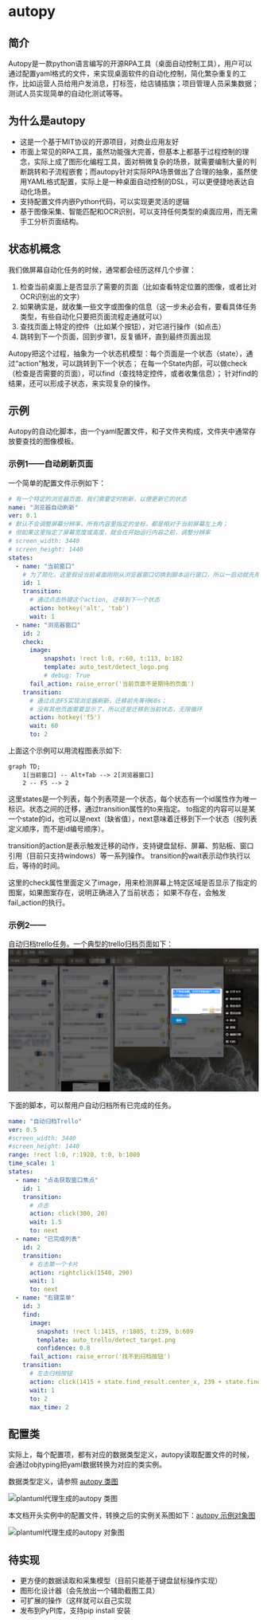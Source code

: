 # autopy
## 简介
Autopy是一款python语言编写的开源RPA工具（桌面自动控制工具），用户可以通过配置yaml格式的文件，来实现桌面软件的自动化控制，简化繁杂重复的工作，比如运营人员给用户发消息，打标签，给店铺插旗；项目管理人员采集数据；测试人员实现简单的自动化测试等等。

## 为什么是autopy
* 这是一个基于MIT协议的开源项目，对商业应用友好
* 市面上常见的RPA工具，虽然功能强大完善，但基本上都基于过程控制的理念，实际上成了图形化编程工具，面对稍微复杂的场景，就需要编制大量的判断跳转和子流程嵌套；而autopy针对实际RPA场景做出了合理的抽象，虽然使用YAML格式配置，实际上是一种桌面自动控制的DSL，可以更便捷地表达自动化场景。
* 支持配置文件内嵌Python代码，可以实现更灵活的逻辑
* 基于图像采集、智能匹配和OCR识别，可以支持任何类型的桌面应用，而无需手工分析页面结构。

## 状态机概念
我们做屏幕自动化任务的时候，通常都会经历这样几个步骤：
1. 检查当前桌面上是否显示了需要的页面（比如查看特定位置的图像，或者比对OCR识别出的文字）
2. 如果确实是，就收集一些文字或图像的信息（这一步未必会有，要看具体任务类型，有些自动化只要把页面流程走通就可以）
3. 查找页面上特定的控件（比如某个按钮），对它进行操作（如点击）
4. 跳转到下一个页面，回到步骤1，反复循环，直到最终页面出现

Autopy把这个过程，抽象为一个状态机模型：每个页面是一个状态（state），通过“action”触发，可以跳转到下一个状态；
在每一个State内部，可以做check（检查是否需要的页面），可以find（查找特定控件，或者收集信息）；
针对find的结果，还可以形成子状态，来实现复杂的操作。

## 示例
Autopy的自动化脚本，由一个yaml配置文件，和子文件夹构成，文件夹中通常存放要查找的图像模板。

### 示例1——自动刷新页面
一个简单的配置文件示例如下：
```yaml
# 有一个特定的浏览器页面，我们需要定时刷新，以便更新它的状态
name: "浏览器自动刷新"
ver: 0.1
# 默认不会调整屏幕分辨率，所有内容里指定的坐标，都是相对于当前屏幕左上角；
# 但如果这里指定了屏幕宽度或高度，就会在开始运行内容之前，调整分辨率
# screen_width: 3440   
# screen_height: 1440
states:
  - name: "当前窗口"
    # 为了简化，这里假设当前桌面刚刚从浏览器窗口切换到脚本运行窗口，所以一启动就先用alt+tab键切换回去
    id: 1
    transition:
      # 通过点击热键这个action, 迁移到下一个状态
      action: hotkey('alt', 'tab')
      wait: 1
  - name: "浏览器窗口"
    id: 2
    check:
      image:
          snapshot: !rect l:0, r:60, t:113, b:182
          template: auto_test/detect_logo.png
          # debug: True
      fail_action: raise_error('当前页面不是期待的页面')
    transition:
      # 通过点击F5实现浏览器刷新，迁移前先等待60s；
      # 没有其他页面需要显示了，所以还是迁移到当前状态，无限循环
      action: hotkey('f5')
      wait: 60
      to: 2
```
上面这个示例可以用流程图表示如下:
```mermaid
graph TD;
    1[当前窗口] -- Alt+Tab --> 2[浏览器窗口]
    2 -- F5 --> 2 
```

这里states是一个列表，每个列表项是一个状态，每个状态有一个id属性作为唯一标识。状态之间的迁移，通过transition属性的to来指定。
to指定的内容可以是某一个state的id，也可以是next（缺省值），next意味着迁移到下一个状态（按列表定义顺序，而不是id编号顺序）。

transition的action是表示触发迁移的动作，支持键盘鼠标、屏幕、剪贴板、窗口引用（目前只支持windows）等一系列操作。
transition的wait表示动作执行以后，等待的时间。

这里的check属性里面定义了image，用来检测屏幕上特定区域是否显示了指定的图案，如果图案存在，说明正确进入了当前状态；
如果不存在，会触发fail_action的执行。

### 示例2——
自动归档trello任务。一个典型的trello归档页面如下：
![trello看板归档](autopy/conf/auto_trello/trello.png)

下面的脚本，可以帮用户自动归档所有已完成的任务。

```yaml
name: "自动归档Trello"
ver: 0.5
#screen_width: 3440
#screen_height: 1440
range: !rect l:0, r:1920, t:0, b:1080
time_scale: 1
states:
  - name: "点击获取窗口焦点"
    id: 1
    transition:
      # 点击
      action: click(300, 20)
      wait: 1.5
      to: next
  - name: "已完成列表"
    id: 2
    transition:
      # 右击第一个卡片
      action: rightclick(1540, 290)
      wait: 1
      to: next
  - name: "右键菜单"
    id: 3
    find:
      image:
        snapshot: !rect l:1415, r:1805, t:239, b:609
        template: auto_trello/detect_target.png
        confidence: 0.8
      fail_action: raise_error('找不到归档按钮')
    transition:
      # 左击归档按钮
      action: click(1415 + state.find_result.center_x, 239 + state.find_result.center_y)
      wait: 1
      to: 2
      max_time: 2
```


## 配置类
实际上，每个配置项，都有对应的数据类型定义，autopy读取配置文件的时候，会通过objtyping把yaml数据转换为对应的类实例。

数据类型定义，请参照 [autopy 类图](docs/autopy_class_diagram.md)

![plantuml代理生成的autopy 类图](http://www.plantuml.com/plantuml/proxy?cache=no&src=https://raw.githubusercontent.com/songofhawk/autopy/main/docs/autopy_class_diagram.md)


本文档开头实例中的配置文件，转换之后的实例关系图如下：[autopy 示例对象图](docs/autopy_sample_object_diagram.md)

![plantuml代理生成的autopy 对象图](http://www.plantuml.com/plantuml/proxy?cache=no&src=https://raw.githubusercontent.com/songofhawk/autopy/main/docs/autopy_sample_object_diagram.md)


## 待实现
* 更方便的数据读取和采集模型（目前只能基于键盘鼠标操作实现）
* 图形化设计器（会先放出一个辅助截图工具）
* 可扩展的操作（这样就可以自己实现
* 发布到PyPI库，支持pip install 安装

